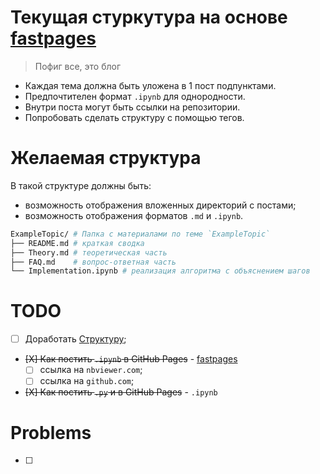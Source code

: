 # Текущая стуркутура на основе [fastpages](https://github.com/fastai/fastpages)

> Пофиг все, это блог

- Каждая тема должна быть уложена в 1 пост подпунктами.
- Предпочтителен формат `.ipynb` для однородности.
- Внутри поста могут быть ссылки на репозитории.
- Попробовать сделать структуру с помощью тегов.

# Желаемая структура
В такой структуре должны быть:
- возможность отображения вложенных директорий с постами;
- возможность отображения форматов `.md` и `.ipynb`.

```bash
ExampleTopic/ # Папка с материалами по теме `ExampleTopic`
├── README.md # краткая сводка
├── Theory.md # теоретическая часть
├── FAQ.md    # вопрос-ответная часть
└── Implementation.ipynb # реализация алгоритма с объяснением шагов
```


# TODO
- [ ] Доработать [Структуру](#Желаемая-структура);
- ~~[X] Как постить `.ipynb` в GitHub Pages~~ - [fastpages](https://github.com/fastai/fastpages)
  - [ ] ссылка на `nbviewer.com`;
  - [ ] ссылка на `github.com`;
- ~~[X] Как постить `.py` и в GitHub Pages~~ - `.ipynb`


# Problems
- [ ] 

